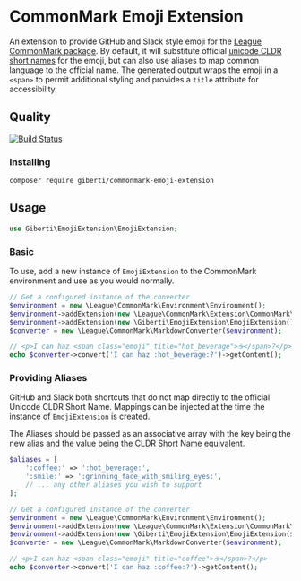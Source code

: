 # CommonMark Emoji Extension

An extension to provide GitHub and Slack style emoji for the [League CommonMark package](https://commonmark.thephpleague.com/).
By default, it will substitute official [unicode CLDR short names](http://unicode.org/emoji/charts/full-emoji-list.html) for the emoji, but can also use aliases to map common language to the official name.
The generated output wraps the emoji in a `<span>` to permit additional styling and provides a `title` attribute for accessibility.

## Quality

[![Build Status](https://travis-ci.com/giberti/commonmark-emoji-extension.svg?branch=master)](https://travis-ci.com/giberti/commonmark-emoji-extension)

### Installing

```
composer require giberti/commonmark-emoji-extension
```

## Usage

```php
use Giberti\EmojiExtension\EmojiExtension;
```

### Basic

To use, add a new instance of `EmojiExtension` to the CommonMark environment and use as you would normally.

```php
// Get a configured instance of the converter
$environment = new \League\CommonMark\Environment\Environment();
$environment->addExtension(new \League\CommonMark\Extension\CommonMark\CommonMarkCoreExtension());
$environment->addExtension(new \Giberti\EmojiExtension\EmojiExtension());
$converter = new \League\CommonMark\MarkdownConverter($environment);

// <p>I can haz <span class="emoji" title="hot_beverage">☕</span>?</p>
echo $converter->convert('I can haz :hot_beverage:?')->getContent();
```

### Providing Aliases

GitHub and Slack both shortcuts that do not map directly to the official Unicode CLDR Short Name. Mappings can be injected at the time the instance of `EmojiExtension` is created.

The Aliases should be passed as an associative array with the key being the new alias and the value being the CLDR Short Name equivalent.

```php
$aliases = [
    ':coffee:' => ':hot_beverage:',
    ':smile:' => ':grinning_face_with_smiling_eyes:',
    // ... any other aliases you wish to support
];

// Get a configured instance of the converter
$environment = new \League\CommonMark\Environment\Environment();
$environment->addExtension(new \League\CommonMark\Extension\CommonMark\CommonMarkCoreExtension());
$environment->addExtension(new \Giberti\EmojiExtension\EmojiExtension($aliases));
$converter = new \League\CommonMark\MarkdownConverter($environment);

// <p>I can haz <span class="emoji" title="coffee">☕</span>?</p>
echo $converter->convert('I can haz :coffee:?')->getContent();
```

